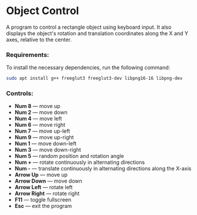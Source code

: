 # Object Control

A program to control a rectangle object using keyboard input. It also displays the object's rotation and translation coordinates along the X and Y axes, relative to the center.

### Requirements:
To install the necessary dependencies, run the following command:
```bash
sudo apt install g++ freeglut3 freeglut3-dev libpng16-16 libpng-dev
```

### Controls:
- **Num 8** — move up
- **Num 2** — move down
- **Num 4** — move left
- **Num 6** — move right
- **Num 7** — move up-left
- **Num 9** — move up-right
- **Num 1** — move down-left
- **Num 3** — move down-right
- **Num 5** — random position and rotation angle
- **Num +** — rotate continuously in alternating directions
- **Num -** — translate continuously in alternating directions along the X-axis
- **Arrow Up** — move up
- **Arrow Down** — move down
- **Arrow Left** — rotate left
- **Arrow Right** — rotate right
- **F11** — toggle fullscreen
- **Esc** — exit the program
  
